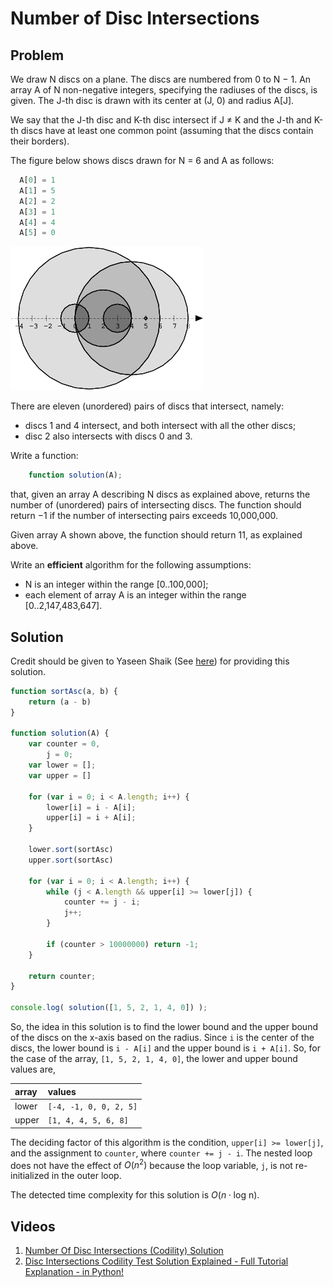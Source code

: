 # Number of Disc Intersections

## Problem

We draw N discs on a plane. The discs are numbered from 0 to N − 1. An array A of N non-negative integers, specifying the radiuses of the discs, is given. The J-th disc is drawn with its center at (J, 0) and radius A[J].

We say that the J-th disc and K-th disc intersect if J ≠ K and the J-th and K-th discs have at least one common point (assuming that the discs contain their borders).

The figure below shows discs drawn for N = 6 and A as follows:

```js
  A[0] = 1
  A[1] = 5
  A[2] = 2
  A[3] = 1
  A[4] = 4
  A[5] = 0
```
![6 Discs on x-axis](/.attachments/discs.png)

There are eleven (unordered) pairs of discs that intersect, namely:

- discs 1 and 4 intersect, and both intersect with all the other discs;
- disc 2 also intersects with discs 0 and 3.

Write a function:

```js
    function solution(A);
```

that, given an array A describing N discs as explained above, returns the number of (unordered) pairs of intersecting discs. The function should return −1 if the number of intersecting pairs exceeds 10,000,000.

Given array A shown above, the function should return 11, as explained above.

Write an **efficient** algorithm for the following assumptions:

- N is an integer within the range [0..100,000];
- each element of array A is an integer within the range [0..2,147,483,647].

## Solution

Credit should be given to Yaseen Shaik (See [here](https://github.com/yaseenshaik/codility-solutions-javascript/blob/master/Triangle.md)) for providing this solution.

```js
function sortAsc(a, b) {
    return (a - b)
}

function solution(A) {
    var counter = 0,
        j = 0;
    var lower = [];
    var upper = []

    for (var i = 0; i < A.length; i++) {
        lower[i] = i - A[i];
        upper[i] = i + A[i];
    }

    lower.sort(sortAsc)
    upper.sort(sortAsc)

    for (var i = 0; i < A.length; i++) {
        while (j < A.length && upper[i] >= lower[j]) {
            counter += j - i;
            j++;
        }
        
        if (counter > 10000000) return -1;
    }

    return counter;
}

console.log( solution([1, 5, 2, 1, 4, 0]) );
```

So, the idea in this solution is to find the lower bound and the upper bound of the discs on the x-axis based on the radius. Since `i` is the center of the discs, the lower bound is `i - A[i]` and the upper bound is `i + A[i]`. So, for the case of the array, `[1, 5, 2, 1, 4, 0]`, the lower and upper bound values are,

| array | values |
| :---- | :----- |
| lower | `[-4, -1, 0, 0, 2, 5]` |
| upper | `[1, 4, 4, 5, 6, 8]` |

The deciding factor of this algorithm is the condition, `upper[i] >= lower[j]`, and the assignment to `counter`, where `counter += j - i`. The nested loop does not have the effect of $O(n^2)$ because the loop variable, `j`, is not re-initialized in the outer loop.

The detected time complexity for this solution is $O(n \cdot \text{log n})$.

## Videos

1. [Number Of Disc Intersections (Codility) Solution](https://youtu.be/HV8tzIiidSw)
2. [Disc Intersections Codility Test Solution Explained - Full Tutorial Explanation - in Python!](https://youtu.be/NYjnoZulqrQ)